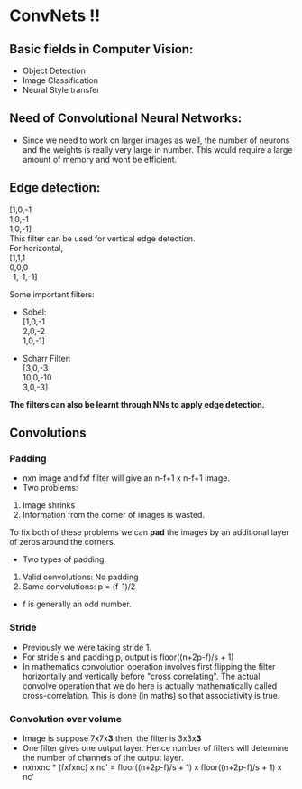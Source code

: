 # ConvNets !!

## Basic fields in Computer Vision:
* Object Detection
* Image Classification
* Neural Style transfer

## Need of Convolutional Neural Networks:
* Since we need to work on larger images as well, the number of neurons and the weights is really very large in number. This would require a large amount of memory and wont be efficient.

## Edge detection:
[1,0,-1  
 1,0,-1  
 1,0,-1]  
This filter can be used for vertical edge detection.  
For horizontal,  
 [1,1,1  
  0,0,0  
  -1,-1,-1]  

   
Some important filters:  
* Sobel:  
[1,0,-1  
 2,0,-2  
 1,0,-1]  

* Scharr Filter:  
[3,0,-3  
 10,0,-10  
 3,0,-3]   

**The filters can also be learnt through NNs to apply edge detection.**

## Convolutions
### Padding
* nxn image and fxf filter will give an n-f+1 x n-f+1 image.
* Two problems:  
1. Image shrinks
2. Information from the corner of images is wasted.  
  
To fix both of these problems we can **pad** the images by an additional layer of zeros around the corners.  
* Two types of padding:  
1. Valid convolutions: No padding
2. Same convolutions: p = (f-1)/2

* f is generally an odd number.

### Stride
* Previously we were taking stride 1.
* For stride s and padding p, output is floor((n+2p-f)/s + 1)
* In mathematics convolution operation involves first flipping the filter horizontally and vertically before "cross correlating". The actual convolve operation that we do here is actually mathematically called cross-correlation. This is done (in maths) so that associativity is true.

### Convolution over volume
* Image is suppose 7x7x**3** then, the filter is 3x3x**3**
* One filter gives one output layer. Hence number of filters will determine the number of channels of the output layer.
* nxnxnc * (fxfxnc) x nc' =  floor((n+2p-f)/s + 1) x floor((n+2p-f)/s + 1) x nc'